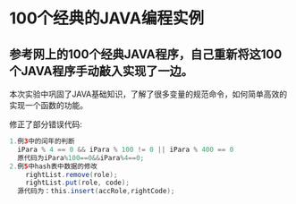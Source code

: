 100个经典的JAVA编程实例
======================
参考网上的100个经典JAVA程序，自己重新将这100个JAVA程序手动敲入实现了一边。
----------------------------------------------------------------------
本次实验中巩固了JAVA基础知识，了解了很多变量的规范命令，如何简单高效的实现一个函数的功能。

修正了部分错误代码:
```java
1.例3中的闰年的判断 
  iPara % 4 == 0 && iPara % 100 != 0 || iPara % 400 == 0
  原代码为iPara%100==0&&iPara%4==0;
2.例5中hash表中数据的修改
	rightList.remove(role);
	rightList.put(role, code);
  源代码为：this.insert(accRole,rightCode);
```

